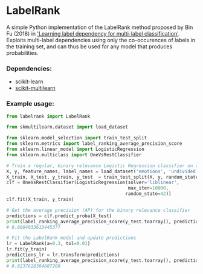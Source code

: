  # LabelRank
 A simple Python implementation of the LabelRank method proposed by Bin Fu (2018) in ['Learning label dependency for multi-label classification'](https://opus.lib.uts.edu.au/bitstream/10453/123252/2/02whole.pdf). Exploits multi-label dependencies using only the co-occurences of labels in the training set, and can thus be used for any model that produces probabilities.      

### Dependencies:
* scikit-learn
* [scikit-multilearn](http://scikit.ml/index.html)

### Example usage:

```python
from labelrank import LabelRank

from skmultilearn.dataset import load_dataset

from sklearn.model_selection import train_test_split
from sklearn.metrics import label_ranking_average_precision_score
from sklearn.linear_model import LogisticRegression
from sklearn.multiclass import OneVsRestClassifier

# Train a regular, binary relevance Logistic Regression classifier on the emotions dataset
X, y, feature_names, label_names = load_dataset('emotions', 'undivided')
X_train, X_test, y_train, y_test  = train_test_split(X, y, random_state=42, test_size=0.2)
clf = OneVsRestClassifier(LogisticRegression(solver='liblinear', 
                                             max_iter=10000,
                                            random_state=42))
clf.fit(X_train, y_train)

# Get the average precision (AP) for the binary relevance classifier
predictions = clf.predict_proba(X_test)
print(label_ranking_average_precision_score(y_test.toarray(), predictions))
# 0.8084033613445377

# Fit the LabelRank model and update predictions
lr = LabelRank(a=0.3, tol=0.01)
lr.fit(y_train)
predictions_lr = lr.transform(predictions)
print(label_ranking_average_precision_score(y_test.toarray(), predictions_lr))
# 0.8237628384687208

```

